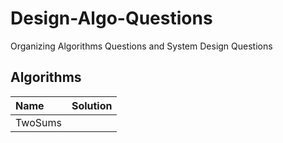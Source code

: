 # Design-Algo-Questions

Organizing Algorithms Questions and System Design Questions

## Algorithms

| Name | Solution |
| :--  | :--      |
| TwoSums | 
